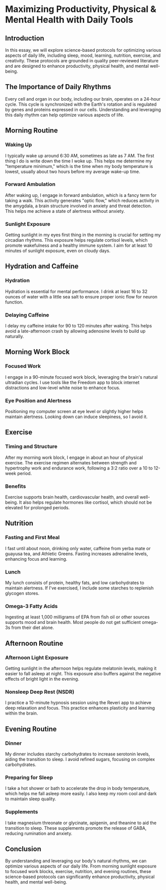 # Maximizing Productivity, Physical & Mental Health with Daily Tools

## Introduction

In this essay, we will explore science-based protocols for optimizing various aspects of daily life, including sleep, mood, learning, nutrition, exercise, and creativity. These protocols are grounded in quality peer-reviewed literature and are designed to enhance productivity, physical health, and mental well-being.

## The Importance of Daily Rhythms

Every cell and organ in our body, including our brain, operates on a 24-hour cycle. This cycle is synchronized with the Earth's rotation and is regulated by genes and proteins expressed in our cells. Understanding and leveraging this daily rhythm can help optimize various aspects of life.

## Morning Routine

### Waking Up

I typically wake up around 6:30 AM, sometimes as late as 7 AM. The first thing I do is write down the time I woke up. This helps me determine my "temperature minimum," which is the time when my body temperature is lowest, usually about two hours before my average wake-up time.

### Forward Ambulation

After waking up, I engage in forward ambulation, which is a fancy term for taking a walk. This activity generates "optic flow," which reduces activity in the amygdala, a brain structure involved in anxiety and threat detection. This helps me achieve a state of alertness without anxiety.

### Sunlight Exposure

Getting sunlight in my eyes first thing in the morning is crucial for setting my circadian rhythms. This exposure helps regulate cortisol levels, which promote wakefulness and a healthy immune system. I aim for at least 10 minutes of sunlight exposure, even on cloudy days.

## Hydration and Caffeine

### Hydration

Hydration is essential for mental performance. I drink at least 16 to 32 ounces of water with a little sea salt to ensure proper ionic flow for neuron function.

### Delaying Caffeine

I delay my caffeine intake for 90 to 120 minutes after waking. This helps avoid a late-afternoon crash by allowing adenosine levels to build up naturally.

## Morning Work Block

### Focused Work

I engage in a 90-minute focused work block, leveraging the brain's natural ultradian cycles. I use tools like the Freedom app to block internet distractions and low-level white noise to enhance focus.

### Eye Position and Alertness

Positioning my computer screen at eye level or slightly higher helps maintain alertness. Looking down can induce sleepiness, so I avoid it.

## Exercise

### Timing and Structure

After my morning work block, I engage in about an hour of physical exercise. The exercise regimen alternates between strength and hypertrophy work and endurance work, following a 3:2 ratio over a 10 to 12-week period.

### Benefits

Exercise supports brain health, cardiovascular health, and overall well-being. It also helps regulate hormones like cortisol, which should not be elevated for prolonged periods.

## Nutrition

### Fasting and First Meal

I fast until about noon, drinking only water, caffeine from yerba mate or guayusa tea, and Athletic Greens. Fasting increases adrenaline levels, enhancing focus and learning.

### Lunch

My lunch consists of protein, healthy fats, and low carbohydrates to maintain alertness. If I've exercised, I include some starches to replenish glycogen stores.

### Omega-3 Fatty Acids

Ingesting at least 1,000 milligrams of EPA from fish oil or other sources supports mood and brain health. Most people do not get sufficient omega-3s from their diet alone.

## Afternoon Routine

### Afternoon Light Exposure

Getting sunlight in the afternoon helps regulate melatonin levels, making it easier to fall asleep at night. This exposure also buffers against the negative effects of bright light in the evening.

### Nonsleep Deep Rest (NSDR)

I practice a 10-minute hypnosis session using the Reveri app to achieve deep relaxation and focus. This practice enhances plasticity and learning within the brain.

## Evening Routine

### Dinner

My dinner includes starchy carbohydrates to increase serotonin levels, aiding the transition to sleep. I avoid refined sugars, focusing on complex carbohydrates.

### Preparing for Sleep

I take a hot shower or bath to accelerate the drop in body temperature, which helps me fall asleep more easily. I also keep my room cool and dark to maintain sleep quality.

### Supplements

I take magnesium threonate or glycinate, apigenin, and theanine to aid the transition to sleep. These supplements promote the release of GABA, reducing rumination and anxiety.

## Conclusion

By understanding and leveraging our body's natural rhythms, we can optimize various aspects of our daily life. From morning sunlight exposure to focused work blocks, exercise, nutrition, and evening routines, these science-based protocols can significantly enhance productivity, physical health, and mental well-being.